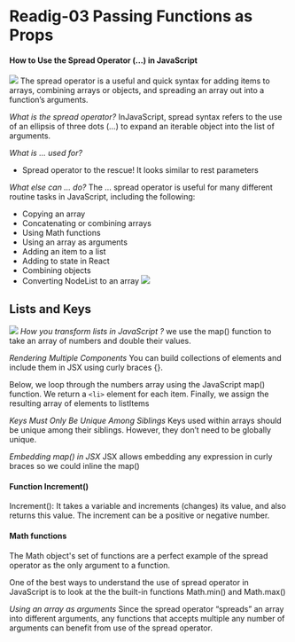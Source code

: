 # Readig-03 Passing Functions as Props
#### How to Use the Spread Operator (…) in JavaScript
![](https://miro.medium.com/max/2000/1*24ayqOY008AvW_VmkqsYdA.png)
The spread operator is a useful and quick syntax for adding items to arrays, combining arrays or objects, and spreading an array out into a function’s arguments.

*What is the spread operator?*
InJavaScript, spread syntax refers to the use of an ellipsis of three dots (…) to expand an iterable object into the list of arguments.

*What is ... used for?*
- Spread operator to the rescue! It looks similar to rest parameters

*What else can … do?*
The … spread operator is useful for many different routine tasks in JavaScript, including the following:
- Copying an array
- Concatenating or combining arrays
- Using Math functions
- Using an array as arguments
- Adding an item to a list
- Adding to state in React
- Combining objects
- Converting NodeList to an array
![](https://miro.medium.com/max/1000/1*oB0L8ezFrNnU9aR55BrEng.png)


## Lists and Keys
![](https://i.ytimg.com/vi/0sasRxl35_8/maxresdefault.jpg)
*How you transform lists in JavaScript ?*
we use the map() function to take an array of numbers and double their values.

*Rendering Multiple Components*
You can build collections of elements and include them in JSX using curly braces {}.

Below, we loop through the numbers array using the JavaScript map() function. We return a `<li>` element for each item. Finally, we assign the resulting array of elements to listItems

*Keys Must Only Be Unique Among Siblings*
Keys used within arrays should be unique among their siblings. However, they don’t need to be globally unique.

*Embedding map() in JSX*
JSX allows embedding any expression in curly braces so we could inline the map() 

#### Function Increment()
 Increment(): It takes a variable and increments (changes) its value, and also returns this value. The increment can be a positive or negative number.

#### Math functions
The Math object's set of functions are a perfect example of the spread operator as the only argument to a function.

One of the best ways to understand the use of spread operator in JavaScript is to look at the the built-in functions Math.min() and Math.max()

*Using an array as arguments*
Since the spread operator “spreads” an array into different arguments, any functions that accepts multiple any number of arguments can benefit from use of the spread operator.



